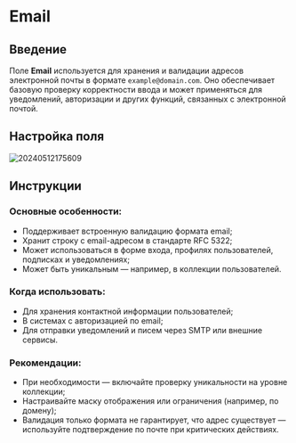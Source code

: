 # Email

## Введение

Поле **Email** используется для хранения и валидации адресов электронной почты в формате `example@domain.com`. Оно обеспечивает базовую проверку корректности ввода и может применяться для уведомлений, авторизации и других функций, связанных с электронной почтой.

## Настройка поля

![20240512175609](https://static-docs.nocobase.com/20240512175609.png)

## Инструкции

### Основные особенности:

- Поддерживает встроенную валидацию формата email;
- Хранит строку с email-адресом в стандарте RFC 5322;
- Может использоваться в форме входа, профилях пользователей, подписках и уведомлениях;
- Может быть уникальным — например, в коллекции пользователей.

### Когда использовать:

- Для хранения контактной информации пользователей;
- В системах с авторизацией по email;
- Для отправки уведомлений и писем через SMTP или внешние сервисы.

### Рекомендации:

- При необходимости — включайте проверку уникальности на уровне коллекции;
- Настраивайте маску отображения или ограничения (например, по домену);
- Валидация только формата не гарантирует, что адрес существует — используйте подтверждение по почте при критических действиях.

